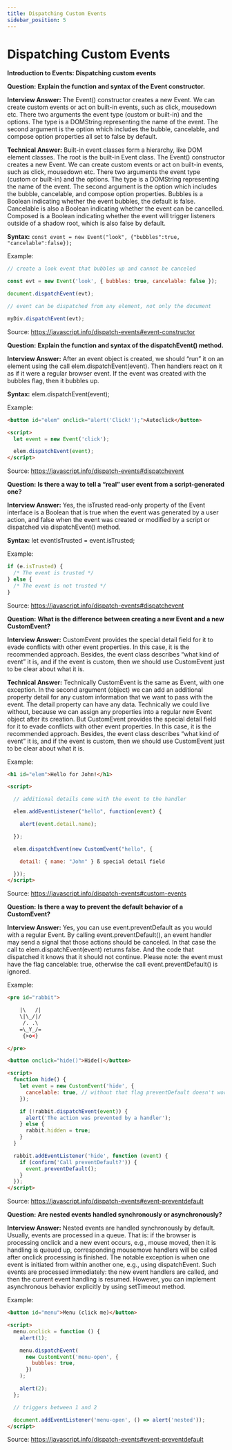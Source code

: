```yaml
---
title: Dispatching Custom Events
sidebar_position: 5
---
```


# Dispatching Custom Events

**Introduction to Events: Dispatching custom events**

**Question:** **Explain the function and syntax of the Event constructor.**

**Interview Answer:** The Event() constructor creates a new Event. We can create custom events or act on built-in events, such as click, mousedown etc. There two arguments the event type (custom or built-in) and the options. The type is a DOMString representing the name of the event. The second argument is the option which includes the bubble, cancelable, and compose option properties all set to false by default.

**Technical Answer:** Built-in event classes form a hierarchy, like DOM element classes. The root is the built-in Event class. The Event() constructor creates a new Event. We can create custom events or act on built-in events, such as click, mousedown etc. There two arguments the event type (custom or built-in) and the options. The type is a DOMString representing the name of the event. The second argument is the option which includes the bubble, cancelable, and compose option properties. Bubbles is a Boolean indicating whether the event bubbles, the default is false. Cancelable is also a Boolean indicating whether the event can be cancelled. Composed is a Boolean indicating whether the event will trigger listeners outside of a shadow root, which is also false by default.

**Syntax:** `const event = new Event("look", {"bubbles":true, "cancelable":false});`

Example:

```js
// create a look event that bubbles up and cannot be canceled

const evt = new Event('look', { bubbles: true, cancelable: false });

document.dispatchEvent(evt);

// event can be dispatched from any element, not only the document

myDiv.dispatchEvent(evt);
```

Source: <https://javascript.info/dispatch-events#event-constructor>

**Question:** **Explain the function and syntax of the dispatchEvent() method.**

**Interview Answer:** After an event object is created, we should “run” it on an element using the call elem.dispatchEvent(event). Then handlers react on it as if it were a regular browser event. If the event was created with the bubbles flag, then it bubbles up.

**Syntax:** elem.dispatchEvent(event);

Example:

```html
<button id="elem" onclick="alert('Click!');">Autoclick</button>

<script>
  let event = new Event('click');

  elem.dispatchEvent(event);
</script>
```

Source: <https://javascript.info/dispatch-events#dispatchevent>

**Question:** **Is there a way to tell a “real” user event from a script-generated one?**

**Interview Answer:** Yes, the isTrusted read-only property of the Event interface is a Boolean that is true when the event was generated by a user action, and false when the event was created or modified by a script or dispatched via dispatchEvent() method.

**Syntax:** let eventIsTrusted = event.isTrusted;

Example:

```js
if (e.isTrusted) {
  /* The event is trusted */
} else {
  /* The event is not trusted */
}
```

Source: <https://javascript.info/dispatch-events#dispatchevent>

**Question:** **What is the difference between creating a new Event and a new CustomEvent?**

**Interview Answer:** CustomEvent provides the special detail field for it to evade conflicts with other event properties. In this case, it is the recommended approach. Besides, the event class describes “what kind of event” it is, and if the event is custom, then we should use CustomEvent just to be clear about what it is.

**Technical Answer:** Technically CustomEvent is the same as Event, with one exception. In the second argument (object) we can add an additional property detail for any custom information that we want to pass with the event. The detail property can have any data. Technically we could live without, because we can assign any properties into a regular new Event object after its creation. But CustomEvent provides the special detail field for it to evade conflicts with other event properties. In this case, it is the recommended approach. Besides, the event class describes “what kind of event” it is, and if the event is custom, then we should use CustomEvent just to be clear about what it is.

Example:

```html
<h1 id="elem">Hello for John!</h1>

<script>

  // additional details come with the event to the handler

  elem.addEventListener("hello", function(event) {

    alert(event.detail.name);

  });

  elem.dispatchEvent(new CustomEvent("hello", {

    detail: { name: "John" } ß special detail field

  }));
</script>
```

Source: <https://javascript.info/dispatch-events#custom-events>

**Question:** **Is there a way to prevent the default behavior of a CustomEvent?**

**Interview Answer:** Yes, you can use event.preventDefault as you would with a regular Event. By calling event.preventDefault(), an event handler may send a signal that those actions should be canceled. In that case the call to elem.dispatchEvent(event) returns false. And the code that dispatched it knows that it should not continue. Please note: the event must have the flag cancelable: true, otherwise the call event.preventDefault() is ignored.

Example:

```html
<pre id="rabbit">

    |\   /|
    \|\_/|/
     /. .\
    =\_Y_/=
     {>o<}

</pre>

<button onclick="hide()">Hide()</button>

<script>
  function hide() {
    let event = new CustomEvent('hide', {
      cancelable: true, // without that flag preventDefault doesn't work
    });

    if (!rabbit.dispatchEvent(event)) {
      alert('The action was prevented by a handler');
    } else {
      rabbit.hidden = true;
    }
  }

  rabbit.addEventListener('hide', function (event) {
    if (confirm('Call preventDefault?')) {
      event.preventDefault();
    }
  });
</script>
```

Source: <https://javascript.info/dispatch-events#event-preventdefault>

**Question:** **Are nested events handled synchronously or asynchronously?**

**Interview Answer:** Nested events are handled synchronously by default. Usually, events are processed in a queue. That is: if the browser is processing onclick and a new event occurs, e.g., mouse moved, then it is handling is queued up, corresponding mousemove handlers will be called after onclick processing is finished. The notable exception is when one event is initiated from within another one, e.g., using dispatchEvent. Such events are processed immediately: the new event handlers are called, and then the current event handling is resumed. However, you can implement asynchronous behavior explicitly by using setTimeout method.

Example:

```html
<button id="menu">Menu (click me)</button>

<script>
  menu.onclick = function () {
    alert(1);

    menu.dispatchEvent(
      new CustomEvent('menu-open', {
        bubbles: true,
      })
    );

    alert(2);
  };

  // triggers between 1 and 2

  document.addEventListener('menu-open', () => alert('nested'));
</script>
```

Source: <https://javascript.info/dispatch-events#event-preventdefault>
